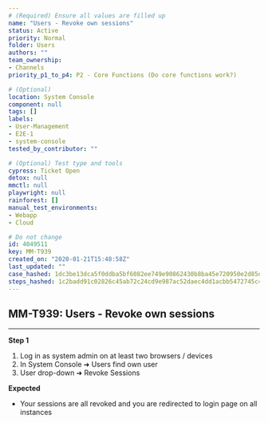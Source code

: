 ```yaml
---
# (Required) Ensure all values are filled up
name: "Users - Revoke own sessions"
status: Active
priority: Normal
folder: Users
authors: ""
team_ownership: 
- Channels
priority_p1_to_p4: P2 - Core Functions (Do core functions work?)

# (Optional)
location: System Console
component: null
tags: []
labels: 
- User-Management
- E2E-1
- system-console
tested_by_contributor: ""

# (Optional) Test type and tools
cypress: Ticket Open
detox: null
mmctl: null
playwright: null
rainforest: []
manual_test_environments: 
- Webapp
- Cloud

# Do not change
id: 4049511
key: MM-T939
created_on: "2020-01-21T15:48:58Z"
last_updated: ""
case_hashed: 1dc3be13dca5f0ddba5bf6082ee749e90862430b8ba45e720950e2d85d025326ae03aa7b97e3d6c2c5681029c5112e39
steps_hashed: 1c2badd91c02826c45ab72c24cd9e987ac52daec4dd1acbb5472745c43dd04e42a149dc1d1a9e0b8f65f57788b8a0ee0
---
```


<!-- (Auto-generated) Based on frontmatter's "key" and "name" -->

## MM-T939: Users - Revoke own sessions

---

**Step 1**

1. Log in as system admin on at least two browsers / devices
2. In System Console ➜ Users find own user
3. User drop-down ➜ Revoke Sessions

**Expected**

- Your sessions are all revoked and you are redirected to login page on all instances
